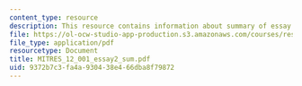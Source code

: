 ```yaml
---
content_type: resource
description: This resource contains information about summary of essay 2.
file: https://ol-ocw-studio-app-production.s3.amazonaws.com/courses/res-12-001-topics-in-fluid-dynamics-spring-2010/9372b7c3fa4a930438e466dba8f79872_MITRES_12_001_essay2_sum.pdf
file_type: application/pdf
resourcetype: Document
title: MITRES_12_001_essay2_sum.pdf
uid: 9372b7c3-fa4a-9304-38e4-66dba8f79872
---
```

